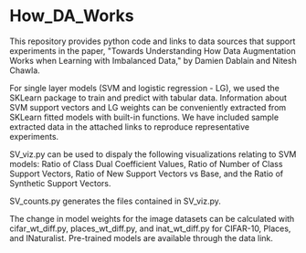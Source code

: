 # How_DA_Works
This repository provides python code and links to data sources that support experiments in the paper, "Towards Understanding How Data Augmentation Works when Learning with Imbalanced Data," by Damien Dablain and Nitesh Chawla.

For single layer models (SVM and logistic regression - LG), we used the SKLearn package to train and predict with tabular data. Information about SVM support vectors and LG weights can be conveniently extracted from SKLearn fitted models with built-in functions. We have included sample extracted data in the attached links to reproduce representative experiments.

SV_viz.py can be used to dispaly the following visualizations relating to SVM models: Ratio of Class Dual Coefficient Values, Ratio of Number of Class Support Vectors, Ratio of New Support Vectors vs Base, and the Ratio of Synthetic Support Vectors.

SV_counts.py generates the files contained in SV_viz.py.

The change in model weights for the image datasets can be calculated with cifar_wt_diff.py, places_wt_diff.py, and inat_wt_diff.py for CIFAR-10, Places, and INaturalist. Pre-trained models are available through the data link.


